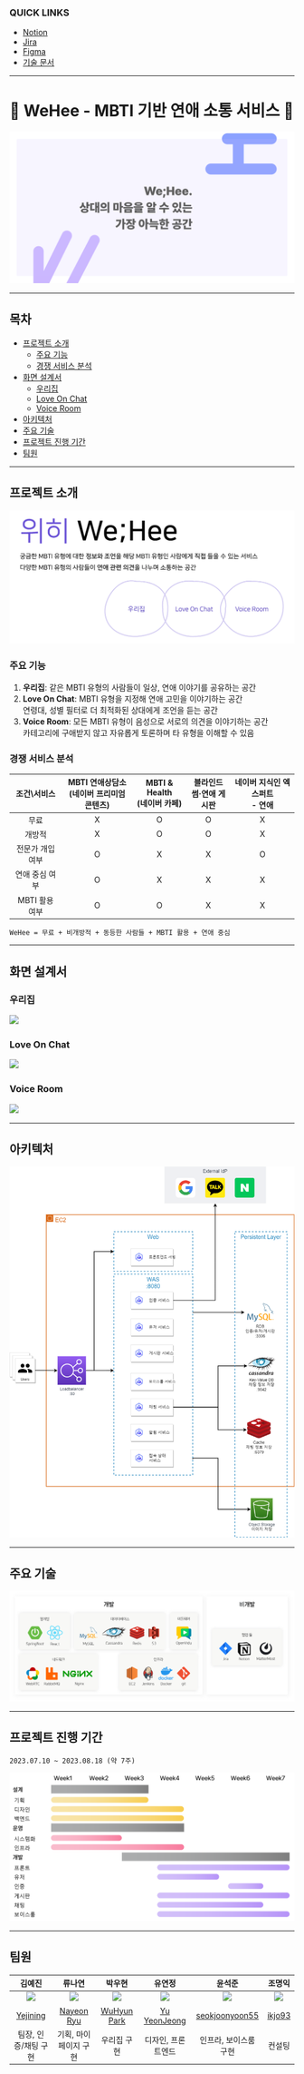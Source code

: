 ### QUICK LINKS

- [Notion](https://lemonade-log.notion.site/SSAFY-PJT-f8804bbfc7b24b1e91c25a4667a75e61?pvs=4)
- [Jira](https://ssafy.atlassian.net/jira/software/c/projects/S09P12A806/boards/3230)
- [Figma](https://www.figma.com/file/LOZntT4iuXmIPDn6SDdfK3/Main-Board?type=design&node-id=30-10&mode=design)
- [기술 문서](https://github.com/ItPizzaHere/WeHeeDocs/tree/main)

---

# 💜 WeHee - MBTI 기반 연애 소통 서비스 💜

![](exec/images/image01.png)

---

## 목차

- [프로젝트 소개](#프로젝트-소개)
  - [주요 기능](#주요-기능)
  - [경쟁 서비스 분석](#경쟁-서비스-분석)
- [화면 설계서](#화면-설계서)
  - [우리집](#우리집)
  - [Love On Chat](#love-on-chat)
  - [Voice Room](#voice-room)
- [아키텍처](#아키텍처)
- [주요 기술](#주요-기술)
- [프로젝트 진행 기간](#프로젝트-진행-기간)
- [팀원](#팀원)

---

## 프로젝트 소개

![](exec/images/image02.png)

### 주요 기능

1. **우리집**: 같은 MBTI 유형의 사람들이 일상, 연애 이야기를 공유하는 공간
2. **Love On Chat**: MBTI 유형을 지정해 연애 고민을 이야기하는 공간 <br>
   연령대, 성별 필터로 더 최적화된 상대에게 조언을 듣는 공간
3. **Voice Room**: 모든 MBTI 유형이 음성으로 서로의 의견을 이야기하는 공간 <br>
   카테고리에 구애받지 않고 자유롭게 토론하며 타 유형을 이해할 수 있음

### 경쟁 서비스 분석

|   조건\서비스    | MBTI 연애상담소<br />(네이버 프리미엄콘텐츠) | MBTI & Health<br />(네이버 카페) | 블라인드<br />썸·연애 게시판 | 네이버 지식인 엑스퍼트<br />- 연애 |
| :--------------: | :------------------------------------------: | :------------------------------: | :--------------------------: | :--------------------------------: |
|       무료       |                      X                       |                O                 |              O               |                 X                  |
|      개방적      |                      X                       |                O                 |              O               |                 X                  |
| 전문가 개입 여부 |                      O                       |                X                 |              X               |                 O                  |
|  연애 중심 여부  |                      O                       |                X                 |              X               |                 X                  |
|  MBTI 활용 여부  |                      O                       |                O                 |              X               |                 X                  |

`WeHee = 무료 + 비개방적 + 동등한 사람들 + MBTI 활용 + 연애 중심`

---

## 화면 설계서

### 우리집

![](exec/images/image03.gif)

### Love On Chat

![](exec/images/image04.gif)

### Voice Room

![](exec/images/image05.gif)

---

## 아키텍처

![](exec/images/image06.png)

---

## 주요 기술

![](exec/images/image07.png)

---

## 프로젝트 진행 기간

`2023.07.10 ~ 2023.08.18 (약 7주)`

![](exec/images/image08.png)

---

## 팀원

|                          김예진                          |                          류나연                           |                          박우현                           |                         유연정                         |                            윤석준                            |                         조명익                         |
| :------------------------------------------------------: | :-------------------------------------------------------: | :-------------------------------------------------------: | :----------------------------------------------------: | :----------------------------------------------------------: | :----------------------------------------------------: |
| <img src="https://github.com/yejining.png" width="200"/> | <img src="https://github.com/ryunayeon.png" width="200"/> | <img src="https://github.com/138901146.png" width="200"/> | <img src="https://github.com/yeonuy.png" width="200"/> | <img src="https://github.com/seokjoonyoon55.png" width="200"/> | <img src="https://github.com/ikjo93.png" width="200"/> |
|         [Yejining](https://github.com/yejining)          |        [Nayeon Ryu](https://github.com/ryunayeon)         |        [WuHyun Park](https://github.com/138901146)        |       [Yu YeonJeong](https://github.com/yeonuy)        |     [seokjoonyoon55](https://github.com/seokjoonyoon55)      |          [ikjo93](https://github.com/ikjo93)           |
|                   팀장, 인증/채팅 구현                   |                   기획, 마이페이지 구현                   |                        우리집 구현                        |                   디자인, 프론트엔드                   |                    인프라, 보이스룸 구현                     |                         컨설팅                         |
